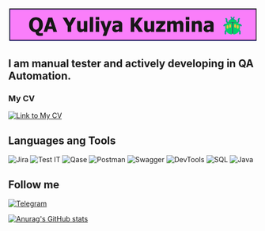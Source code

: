 

[![Header](https://github.com/YuliyaKuzmina/YuliyaKuzmina/blob/main/assets/name.png)](https://github.com/YuliyaKuzmina)

## I am manual tester and actively developing in QA Automation.   
### My CV  
[![Link to My CV](https://drive.google.com/file/d/1_Hk0sCLoNULcRRR6uVCP2NIliuL7SqJn/view?usp=drive_link)](https://drive.google.com/file/d/1_Hk0sCLoNULcRRR6uVCP2NIliuL7SqJn/view?usp=sharing) 

## Languages ang Tools  
![Jira](https://img.shields.io/badge/-Jira-434CD9?style=for-the-badge&logo=jira) 
![Test IT](https://img.shields.io/badge/-TestIT-469BE0?style=for-the-badge&logo=TestIT) 
![Qase](https://img.shields.io/badge/-Qase-3F67D4?style=for-the-badge&logo=Qase) 
![Postman](https://img.shields.io/badge/-Postman-0D0D0D?style=for-the-badge&logo=Postman) 
![Swagger](https://img.shields.io/badge/-Swagger-0D0D0D?style=for-the-badge&logo=Swagger) 
![DevTools](https://img.shields.io/badge/-DevTools-090909?style=for-the-badge&logo=googlechrome&logoColor=2674f2)
![SQL](https://img.shields.io/badge/-MySQL-E6E6E6?style=for-the-badge&logo=MySQL) 
![Java](https://img.shields.io/badge/-Java-B8281C?style=for-the-badge&logo=Java)  


## Follow me   
[![Telegram](https://img.shields.io/badge/-Telegram-090909?style=for-the-badge&logo=Telegram)](https://t.me/jojikkuzz)  

[![Anurag's GitHub stats](https://github-readme-stats.vercel.app/api?username=YuliyaKuzmina&show_icons=true&theme=tokyonight&hide=contribs,issues)](https://github.com/anuraghazra/github-readme-stats)
